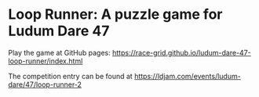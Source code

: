 # Loop Runner: A puzzle game for Ludum Dare 47

Play the game at GitHub pages: https://race-grid.github.io/ludum-dare-47-loop-runner/index.html

The competition entry can be found at https://ldjam.com/events/ludum-dare/47/loop-runner-2
